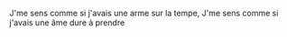 J'me sens comme si j'avais une arme sur la tempe, J'me sens comme si j'avais une âme dure à prendre
